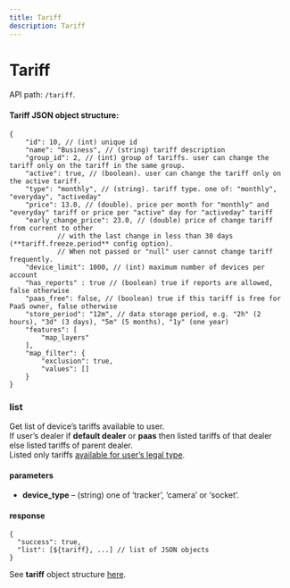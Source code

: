 ```yaml
---
title: Tariff
description: Tariff
---
```


# Tariff

API path: `/tariff`.

#### Tariff JSON object structure:

```json5
{
    "id": 10, // (int) unique id
    "name": "Business", // (string) tariff description
    "group_id": 2, // (int) group of tariffs. user can change the tariff only on the tariff in the same group.
    "active": true, // (boolean). user can change the tariff only on the active tariff.
    "type": "monthly", // (string). tariff type. one of: "monthly", "everyday", "activeday"
    "price": 13.0, // (double). price per month for "monthly" and "everyday" tariff or price per "active" day for "activeday" tariff
    "early_change_price": 23.0, // (double) price of change tariff from current to other
            // with the last change in less than 30 days (**tariff.freeze.period** config option).
            // When not passed or "null" user cannot change tariff frequently.
    "device_limit": 1000, // (int) maximum number of devices per account
    "has_reports" : true // (boolean) true if reports are allowed, false otherwise
    "paas_free": false, // (boolean) true if this tariff is free for PaaS owner, false otherwise
    "store_period": "12m", // data storage period, e.g. "2h" (2 hours), "3d" (3 days), "5m" (5 months), "1y" (one year)
    "features": [
        "map_layers"
    ],
    "map_filter": {
        "exclusion": true,
        "values": []
    }
}
```



### list

Get list of device’s tariffs available to user.<br>
If user’s dealer if **default dealer** or **paas** then listed tariffs of that dealer<br>
else listed tariffs of parent dealer.<br>
Listed only tariffs [available for user’s legal type](#tariff).

#### parameters

* **device_type** – (string) one of ‘tracker’, ‘camera’ or ‘socket’.

#### response
```json5
{
  "success": true,
  "list": [${tariff}, ...] // list of JSON objects
}
```

See **tariff** object structure [here](#tariff).
